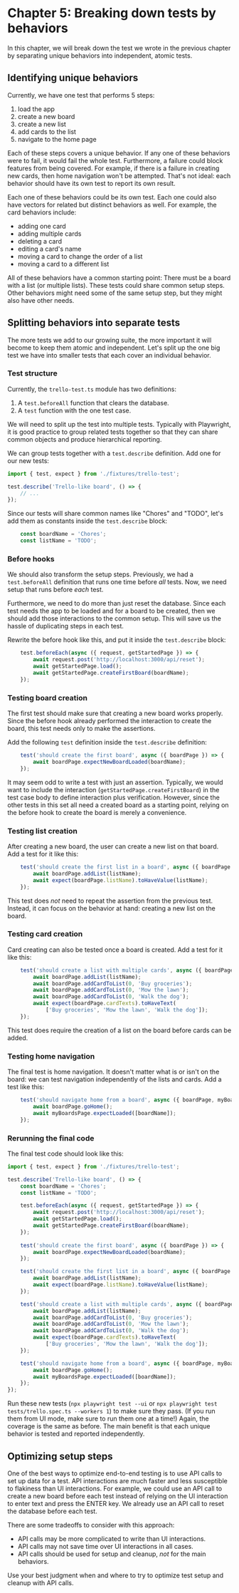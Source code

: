 # Chapter 5: Breaking down tests by behaviors

In this chapter,
we will break down the test we wrote in the previous chapter
by separating unique behaviors into independent, atomic tests.


## Identifying unique behaviors

Currently, we have one test that performs 5 steps:

1. load the app
2. create a new board
3. create a new list
4. add cards to the list
5. navigate to the home page

Each of these steps covers a unique behavior.
If any one of these behaviors were to fail, it would fail the whole test.
Furthermore, a failure could block features from being covered.
For example, if there is a failure in creating new cards,
then home navigation won't be attempted.
That's not ideal:
each behavior should have its own test to report its own result.

Each one of these behaviors could be its own test.
Each one could also have vectors for related but distinct behaviors as well.
For example, the card behaviors include:

* adding one card
* adding multiple cards
* deleting a card
* editing a card's name
* moving a card to change the order of a list
* moving a card to a different list

All of these behaviors have a common starting point:
There must be a board with a list (or multiple lists).
These tests could share common setup steps.
Other behaviors might need some of the same setup step,
but they might also have other needs.


## Splitting behaviors into separate tests

The more tests we add to our growing suite,
the more important it will become to keep them atomic and independent.
Let's split up the one big test we have into smaller tests
that each cover an individual behavior.


### Test structure

Currently, the `trello-test.ts` module has two definitions:

1. A `test.beforeAll` function that clears the database.
2. A `test` function with the one test case.

We will need to split up the test into multiple tests.
Typically with Playwright, it is good practice to group related tests together
so that they can share common objects and produce hierarchical reporting.

We can group tests together with a `test.describe` definition.
Add one for our new tests:

```typescript
import { test, expect } from './fixtures/trello-test';

test.describe('Trello-like board', () => {
    // ...
});
```

Since our tests will share common names like "Chores" and "TODO",
let's add them as constants inside the `test.describe` block:

```typescript
    const boardName = 'Chores';
    const listName = 'TODO';
```


### Before hooks

We should also transform the setup steps.
Previously, we had a `test.beforeAll` definition that runs one time before *all* tests.
Now, we need setup that runs before *each* test.

Furthermore, we need to do more than just reset the database.
Since each test needs the app to be loaded and for a board to be created,
then we should add those interactions to the common setup.
This will save us the hassle of duplicating steps in each test.

Rewrite the before hook like this, and put it inside the `test.describe` block:

```typescript
    test.beforeEach(async ({ request, getStartedPage }) => {
        await request.post('http://localhost:3000/api/reset');
        await getStartedPage.load();
        await getStartedPage.createFirstBoard(boardName);
    });
```


### Testing board creation

The first test should make sure that creating a new board works properly.
Since the before hook already performed the interaction to create the board,
this test needs only to make the assertions.

Add the following `test` definition inside the `test.describe` definition:

```typescript
    test('should create the first board', async ({ boardPage }) => {
        await boardPage.expectNewBoardLoaded(boardName);
    });
```

It may seem odd to write a test with just an assertion.
Typically, we would want to include the interaction (`getStartedPage.createFirstBoard`)
in the test case body to define interaction plus verification.
However, since the other tests in this set all need a created board as a starting point,
relying on the before hook to create the board is merely a convenience.


### Testing list creation

After creating a new board, the user can create a new list on that board.
Add a test for it like this:

```typescript
    test('should create the first list in a board', async ({ boardPage }) => {
        await boardPage.addList(listName);
        await expect(boardPage.listName).toHaveValue(listName);
    });
```

This test does *not* need to repeat the assertion from the previous test.
Instead, it can focus on the behavior at hand: creating a new list on the board.


### Testing card creation

Card creating can also be tested once a board is created.
Add a test for it like this:

```typescript
    test('should create a list with multiple cards', async ({ boardPage }) => {
        await boardPage.addList(listName);
        await boardPage.addCardToList(0, 'Buy groceries');
        await boardPage.addCardToList(0, 'Mow the lawn');
        await boardPage.addCardToList(0, 'Walk the dog');
        await expect(boardPage.cardTexts).toHaveText(
            ['Buy groceries', 'Mow the lawn', 'Walk the dog']);
    });
```

This test does require the creation of a list on the board before cards can be added.


### Testing home navigation

The final test is home navigation.
It doesn't matter what is or isn't on the board:
we can test navigation independently of the lists and cards.
Add a test like this:

```typescript
    test('should navigate home from a board', async ({ boardPage, myBoardsPage }) => {
        await boardPage.goHome();
        await myBoardsPage.expectLoaded([boardName]);
    });
```


### Rerunning the final code

The final test code should look like this:

```typescript
import { test, expect } from './fixtures/trello-test';

test.describe('Trello-like board', () => {
    const boardName = 'Chores';
    const listName = 'TODO';

    test.beforeEach(async ({ request, getStartedPage }) => {
        await request.post('http://localhost:3000/api/reset');
        await getStartedPage.load();
        await getStartedPage.createFirstBoard(boardName);
    });
    
    test('should create the first board', async ({ boardPage }) => {
        await boardPage.expectNewBoardLoaded(boardName);
    });

    test('should create the first list in a board', async ({ boardPage }) => {
        await boardPage.addList(listName);
        await expect(boardPage.listName).toHaveValue(listName);
    });

    test('should create a list with multiple cards', async ({ boardPage }) => {
        await boardPage.addList(listName);
        await boardPage.addCardToList(0, 'Buy groceries');
        await boardPage.addCardToList(0, 'Mow the lawn');
        await boardPage.addCardToList(0, 'Walk the dog');
        await expect(boardPage.cardTexts).toHaveText(
            ['Buy groceries', 'Mow the lawn', 'Walk the dog']);
    });

    test('should navigate home from a board', async ({ boardPage, myBoardsPage }) => {
        await boardPage.goHome();
        await myBoardsPage.expectLoaded([boardName]);
    });
});
```

Run these new tests (`npx playwright test --ui` or `npx playwright test tests/trello.spec.ts --workers 1`)
to make sure they pass.
(If you run them from UI mode, make sure to run them one at a time!)
Again, the coverage is the same as before.
The main benefit is that each unique behavior is tested and reported independently.


## Optimizing setup steps

One of the best ways to optimize end-to-end testing is to use API calls to set up data for a test.
API interactions are much faster and less susceptible to flakiness than UI interactions.
For example, we could use an API call to create a new board before each test
instead of relying on the UI interaction to enter text and press the ENTER key.
We already use an API call to reset the database before each test.

There are some tradeoffs to consider with this approach:

* API calls may be more complicated to write than UI interactions.
* API calls may not save time over UI interactions in all cases.
* API calls should be used for setup and cleanup, *not* for the main behaviors.

Use your best judgment when and where to try to optimize test setup and cleanup with API calls.
